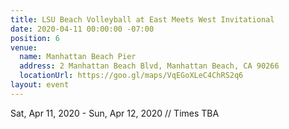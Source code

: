 ```yaml
---
title: LSU Beach Volleyball at East Meets West Invitational
date: 2020-04-11 00:00:00 -07:00
position: 6
venue:
  name: Manhattan Beach Pier
  address: 2 Manhattan Beach Blvd, Manhattan Beach, CA 90266
  locationUrl: https://goo.gl/maps/VqEGoXLeC4ChRS2q6
layout: event
---
```


Sat, Apr 11, 2020 - Sun, Apr 12, 2020 // Times TBA